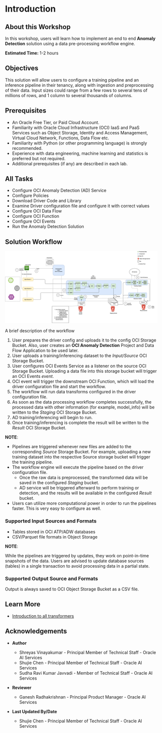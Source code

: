 # Introduction

## About this Workshop

In this workshop, users will learn how to implement an end to end **Anomaly Detection** solution using a data pre-processing workflow engine.

**Estimated Time:** 1-2 hours

## Objectives
This solution will allow users to configure a training pipeline and an inference pipeline in their tenancy, along with ingestion and preprocessing of their data. Input sizes could range from a few rows to several tens of millions of rows, and 1 column to several thousands of columns.


## Prerequisites

* An Oracle Free Tier, or Paid Cloud Account.
* Familiarity with Oracle Cloud Infrastructure (OCI) IaaS and PaaS Services such as Object Storage, Identity and Access Management, Virtual Cloud Network, Functions, Data Flow etc. 
* Familiarity with Python (or other programming language) is strongly recommended.
* Experience with data engineering, machine learning and statistics is preferred but not required. 
* Additional prerequisites (if any) are described in each lab.


## All Tasks
* Configure OCI Anomaly Detection (AD) Service
* Configure Policies
* Download Driver Code and Library
* Examine Driver configuration file and configure it with correct values
* Configure OCI Data Flow
* Configure OCI Function 
* Configure OCI Events
* Run the Anomaly Detection Solution

## Solution Workflow

![Functional Architecture](./images/workflow.png)

A brief description of the workflow

1.  User prepares the driver config and uploads it to the config OCI Storage Bucket. Also, user creates an **OCI Anomaly Detection** Project and Data Flow Application to be used later.
2.  User uploads a training/inferencing dataset to the *Input/Source* OCI Storage Bucket.
3.  User configures OCI Events Service as a listener on the source OCI Storage Bucket. Uploading a data file into this storage bucket will trigger an OCI Events *event*.
4.  OCI event will trigger the downstream OCI Function, which will load the driver configuration file and start the workflow.
5.  The workflow will run data transforms configured in the driver configuration file.
6.  As soon as the data processing workflow completes successfully, the processed data with other information (for example, model\_info) will be written to the *Staging* OCI Storage Bucket.
7.  AD training/inferencing will begin to run. 
8.  Once training/inferencing is complete the result will be written to the *Result* OCI Storage Bucket.

**NOTE**:

*   Pipelines are triggered whenever new files are added to the corresponding *Source* Storage Bucket. For example, uploading a new training dataset into the respective Source storage bucket will trigger the training pipeline.
*   The workflow engine will execute the pipeline based on the driver configuration file.
    *   Once the raw data is preprocessed, the transformed data will be saved in the configured *Staging* bucket.
    *   AD service will be triggered afterward to perform training or detection, and the results will be available in the configured *Result* bucket.
*   Users can utilize more computational power in order to run the pipelines faster. This is very easy to configure as well.

### Supported Input Sources and Formats

*   Tables stored in OCI ATP/ADW databases
*   CSV/Parquet file formats in Object Storage

**NOTE**:

While the pipelines are triggered by updates, they work on point-in-time snapshots of the data. Users are advised to update database sources (tables) in a single transaction to avoid processing data in a partial state.

### Supported Output Source and Formats

Output is always saved to OCI Object Storage Bucket as a CSV file.

## Learn More


* [Introduction to all transformers](../optional/Introduction-to-Transformers-for-Data-Preprocessing.md)

## Acknowledgements
* **Author**
    * Shreyas Vinayakumar - Principal Member of Technical Staff - Oracle AI Services
    * Shujie Chen - Principal Member of Technical Staff - Oracle AI Services
    * Sudha Ravi Kumar Javvadi - Member of Technical Staff - Oracle AI Services

* **Reviewer**
    * Ganesh Radhakrishnan - Principal Product Manager - Oracle AI Services

* **Last Updated By/Date**
    * Shujie Chen - Principal Member of Technical Staff - Oracle AI Services
